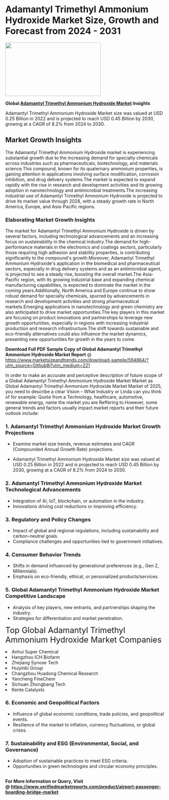<H1>Adamantyl Trimethyl Ammonium Hydroxide Market Size, Growth and Forecast from 2024 - 2031</H1><img class="aligncenter size-medium wp-image-584254" src="https://thirdeyenews.in/wp-content/uploads/2024/09/Global-Market-Research-300x168.jpeg" alt="" width="300" height="168" /><p><strong>Global&nbsp;<a href="https://www.marketsizeandtrends.com/download-sample/594864/?utm_source=Github8j?utm_medium=221">Adamantyl Trimethyl Ammonium Hydroxide Market</a> Insights</strong></p><p>Adamantyl Trimethyl Ammonium Hydroxide Market size was valued at USD 0.25 Billion in 2022 and is projected to reach USD 0.45 Billion by 2030, growing at a CAGR of 8.2% from 2024 to 2030.</p><p><h2>Market Growth Insights</h2> The Adamantyl Trimethyl Ammonium Hydroxide market is experiencing substantial growth due to the increasing demand for specialty chemicals across industries such as pharmaceuticals, biotechnology, and materials science.This compound, known for its quaternary ammonium properties, is gaining attention in applications involving surface modification, corrosion inhibition, and drug delivery systems.The market is expected to expand rapidly with the rise in research and development activities and its growing adoption in nanotechnology and antimicrobial treatments.The increasing industrial use of Adamantyl Trimethyl Ammonium Hydroxide is projected to drive its market value through 2028, with a steady growth rate in North America, Europe, and Asia-Pacific regions. <h3>Elaborating Market Growth Insights</h3> The market for Adamantyl Trimethyl Ammonium Hydroxide is driven by several factors, including technological advancements and an increasing focus on sustainability in the chemical industry.The demand for high-performance materials in the electronics and coatings sectors, particularly those requiring high adhesion and stability properties, is contributing significantly to the compound's growth.Moreover, Adamantyl Trimethyl Ammonium Hydroxide's application in the biomedical and pharmaceutical sectors, especially in drug delivery systems and as an antimicrobial agent, is projected to see a steady rise, boosting the overall market.The Asia-Pacific region, with its growing industrial base and expanding chemical manufacturing capabilities, is expected to dominate the market in the coming years.Additionally, North America and Europe continue to show robust demand for specialty chemicals, spurred by advancements in research and development activities and strong pharmaceutical markets.Emerging applications in nanotechnology and green chemistry are also anticipated to drive market opportunities.The key players in this market are focusing on product innovations and partnerships to leverage new growth opportunities, especially in regions with increasing industrial production and research infrastructure.The shift towards sustainable and eco-friendly alternatives could also influence the market dynamics, presenting new opportunities for growth in the years to come.</p><p><span class=""><strong>Download Full PDF Sample Copy of Global Adamantyl Trimethyl Ammonium Hydroxide Market Report</strong> @ <a href="https://www.marketsizeandtrends.com/download-sample/594864/?utm_source=Github8j?utm_medium=221" target="_blank">https://www.marketsizeandtrends.com/download-sample/594864/?utm_source=Github8j?utm_medium=221</a></span></p><p>In order to make an accurate and perceptive description of future scope of a Global&nbsp;Adamantyl Trimethyl Ammonium Hydroxide Market Market as Global&nbsp;Adamantyl Trimethyl Ammonium Hydroxide Market Market of 2025, you need to describe a clear Vision &ndash; What Industry or Linda can you think of for example: Quote from a Technology, healthcare, automotive, renewable energy, name the market you are Reffering to.However, some general trends and factors usually impact market reports and their future outlook include:</p><h3>1.&nbsp;<strong>Adamantyl Trimethyl Ammonium Hydroxide Market Growth Projections</strong></h3><ul><li>Examine market size trends, revenue estimates and CAGR (Compounded Annual Growth Rate) projections.</li><li><p>Adamantyl Trimethyl Ammonium Hydroxide Market size was valued at USD 0.25 Billion in 2022 and is projected to reach USD 0.45 Billion by 2030, growing at a CAGR of 8.2% from 2024 to 2030.</p></li></ul><h3>2.&nbsp;<strong>Adamantyl Trimethyl Ammonium Hydroxide Market Technological Advancements</strong></h3><ul><li>Integration of AI, IoT, blockchain, or automation in the industry.</li><li>Innovations driving cost reductions or improving efficiency.</li></ul><h3>3.&nbsp;<strong>Regulatory and Policy Changes</strong></h3><ul><li>Impact of global and regional regulations, including sustainability and carbon-neutral goals.</li><li>Compliance challenges and opportunities tied to government initiatives.</li></ul><h3>4.&nbsp;<strong>Consumer Behavior Trends</strong></h3><ul><li>Shifts in demand influenced by generational preferences (e.g., Gen Z, Millennials).</li><li>Emphasis on eco-friendly, ethical, or personalized products/services.</li></ul><h3>5.&nbsp;<strong>Global Adamantyl Trimethyl Ammonium Hydroxide Market Competitive Landscape</strong></h3><ul><li>Analysis of key players, new entrants, and partnerships shaping the industry.</li><li>Strategies for differentiation and market penetration.</li></ul><p data-pm-slice="1 1 []"><span style="color: inherit; font-family: inherit; font-size: 25px;">Top Global Adamantyl Trimethyl Ammonium Hydroxide Market Companies</span></p><div class="" data-test-id=""><p><li>Anhui Super Chemical</li><li> Hangzhou ICH Biofarm</li><li> Zhejiang Synose Tech</li><li> Huiyinbi Group</li><li> Changzhou Huadong Chemical Research</li><li> Yancheng FineChem</li><li> Sichuan Zhongbang Tech</li><li> Kente Catalysts</li></p></div><h3>6.&nbsp;<strong>Economic and Geopolitical Factors</strong></h3><ul><li>Influence of global economic conditions, trade policies, and geopolitical events.</li><li>Resilience of the market to inflation, currency fluctuations, or global crises.</li></ul><h3>7.&nbsp;<strong>Sustainability and ESG (Environmental, Social, and Governance)</strong></h3><ul><li>Adoption of sustainable practices to meet ESG criteria.</li><li>Opportunities in green technologies and circular economy principles.</li></ul><h2><strong style="font-size: 14px;">For More Information or Query, Visit @&nbsp;</strong><a style="background-color: #ffffff; font-size: 14px;" href="https://www.marketsizeandtrends.com/report/adamantyl-trimethyl-ammonium-hydroxide-market/" target="_blank">https://www.verifiedmarketreports.com/product/airport-passenger-boarding-bridge-market</a></h2>